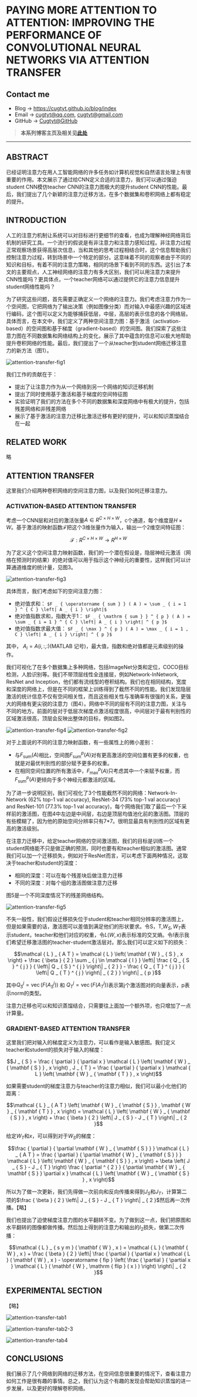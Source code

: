 # PAYING MORE ATTENTION TO ATTENTION: IMPROVING THE PERFORMANCE OF CONVOLUTIONAL NEURAL NETWORKS VIA ATTENTION TRANSFER

## Contact me

* Blog -> <https://cugtyt.github.io/blog/index>
* Email -> <cugtyt@qq.com>, <cugtyt@gmail.com>
* GitHub -> [Cugtyt@GitHub](https://github.com/Cugtyt)

> **本系列博客主页及相关见**[**此处**](https://cugtyt.github.io/blog/papers/index)

---

<head>
    <script src="https://cdn.mathjax.org/mathjax/latest/MathJax.js?config=TeX-AMS-MML_HTMLorMML" type="text/javascript"></script>
    <script type="text/x-mathjax-config">
        MathJax.Hub.Config({
            tex2jax: {
            skipTags: ['script', 'noscript', 'style', 'textarea', 'pre'],
            inlineMath: [['$','$']]
            }
        });
    </script>
</head>

## ABSTRACT

已经证明注意力在用人工智能网络的许多任务如计算机视觉和自然语言处理上有很重要的作用。本文展示了通过给CNN定义合适的注意力，我们可以通过强迫student CNN模仿teacher CNN的注意力图极大的提升student CNN的性能。最后，我们提出了几个新颖的注意力迁移方法，在多个数据集和卷积网络上都有稳定的提升。

## INTRODUCTION

人工的注意力机制让系统可以对目标进行更细节的查看，也成为理解神经网络背后机制的研究工具。一个流行的假说是有非注意力和注意力感知过程。非注意力过程正常观察场景获得高层次信息，当和其他的思考过程相结合时，这个信息帮助我们控制注意力过程，转到场景中一个特定的部分。这意味着不同的观察者由于不同的知识和目标，有着不同的注意力策略，相同的场景下看到不同的东西。这引出了本文的主要观点，人工神经网络的注意力有多大区别，我们可以用注意力来提升CNN性能吗？更具体点，一个teacher网络可以通过提供它的注意力信息提升student网络性能吗？

为了研究这些问题，首先需要正确定义一个网络的注意力。我们考虑注意力作为一个空间图，它把网络为了输出决策（例如图像分类）而对输入中最感兴趣的区域进行编码，这个图可以定义为能够捕获低层，中层，高层的表示信息的各个网络层。具体而言，在本文中，我们定义了两种空间注意力图：基于激活（activation-based）的空间图和基于梯度（gradient-based）的空间图。我们探索了这些注意力图在不同数据集和网络结构上的变化，展示了其中蕴含的信息可以极大地帮助提升卷积网络的性能。最后，我们提出了一个从teacher到student网络迁移注意力的新方法（图1）。

![attention-transfer-fig1](R/attention-transfer-fig1.png)

我们工作的贡献在于：

* 提出了让注意力作为从一个网络到另一个网络的知识迁移机制
* 提出了同时使用基于激活和基于梯度的空间特征图
* 实验证明了我们的方法在多个不同的数据集和深度网络中有极大的提升，包括残差网络和非残差网络
* 展示了基于激活的注意力迁移比激活迁移有更好的提升，可以和知识蒸馏结合在一起

## RELATED WORK

略

## ATTENTION TRANSFER

这里我们介绍两种卷积网络的空间注意力图，以及我们如何迁移注意力。

### ACTIVATION-BASED ATTENTION TRANSFER

考虑一个CNN层和对应的激活张量$A \in R ^ { C \times H \times W }$，c个通道，每个维度是$H \times W$。基于激活的映射函数$\mathcal { F }$把这个3维张量作为输入，输出一个2维空间特征图：

$$\mathcal { F } : R ^ { C \times H \times W } \rightarrow R ^ { H \times W }$$

为了定义这个空间注意力映射函数，我们的一个潜在假设是，隐层神经元激活（网络在预测时的结果）的绝对值可以用于指示这个神经元的重要性，这样我们可以计算通道维度的统计量，见图3。

![attention-transfer-fig3](R/attention-transfer-fig3.png)

具体而言，我们考虑如下的空间注意力图：

* 绝对值求和： `$F _ { \operatorname { sum } } ( A ) = \sum _ { i = 1 } ^ { C } \left| A _ { i } \right|$`
* 绝对值指数求和，指数大于1： `$F _ { \mathrm { sum } } ^ { p } ( A ) = \sum _ { i = 1 } ^ { C } \left| A _ { i } \right| ^ { p }$`
* 绝对值指数求最大值： `$F _ { \max } ^ { p } ( A ) = \max _ { i = 1 , C } \left| A _ { i } \right| ^ { p }$`

其中， $A _ { i } = A ( i , : , : )$(MATLAB 记号)，最大值，指数和绝对值都是元素级别的操作。

我们可视化了在多个数据集上多种网络，包括ImageNet分类和定位，COCO目标检测，人脸识别等。我们不带顶层线性全连接层，例如Network-InNetwork, ResNet and Inception，他们都有流线型的卷积结构。我们也在相同结构，宽度和深度的网络上，但是在不同的框架上训练得到了截然不同的性能。我们发现隐层激活的统计信息不仅有空间相关性，而且这些相关性与准确率有很强的关系，更强大的网络有更尖锐的注意力（图4）。网络中不同的层有不同的注意力图，关注与不同的地方。前面的层对于低层次梯度点激活程度很高，中间层对于最有判别性的区域激活很高，顶层会反映出整体的目标，例如图2。

![attention-transfer-fig4](R/attention-transfer-fig4.png)
![attention-transfer-fig2](R/attention-transfer-fig2.png)

对于上面说的不同的注意力映射函数，有一些属性上的微小差别：

* 与$F _ { \mathrm { sum } } ( A )$相比，空间图$F _ { \mathrm { sum } } ^ { p } ( A )$对有更高激活的空间位置有更多的权重，也就是对最优判别性的部分赋予更多的权重。
* 在相同空间位置的所有激活中，$F _ { \max } ^ { p } ( A )$只考虑其中一个来赋予权重，而$F _ { \mathrm { sum } } ^ { p } ( A )$更倾向于多个神经元都激活的区域。

为了进一步说明区别，我们可视化了3个性能截然不同的网络：Network-In-Network (62% top-1 val accuracy), ResNet-34 (73% top-1 val accuracy) and ResNet-101 (77.3% top-1 val accuracy)，每个网络我们取了最后一个下采样前的激活图，在图4中左边是中间层，右边是顶层均值池化前的激活图。顶层的有些模糊了，因为他的原始空间分辨率只有7*7。很明显最具有判别性的区域有更高的激活级别。

在注意力迁移中，给定teacher网络的空间激活图，我们的目标是训练一个student网络能不只是做正确的预测，同时也要有和teacher相似的激活图。通常我们可以加一个迁移损失，例如对于ResNet而言，可以考虑下面两种情况，这取决于teacher和student的深度：

* 相同的深度：可以在每个残差块后做注意力迁移
* 不同的深度：对每个组的激活图做注意力迁移

图5是一个不同深度情况下的残差网络结构。

![attention-transfer-fig5](R/attention-transfer-fig5.png)

不失一般性，我们假设迁移损失位于student和teacher相同分辨率的激活图上，但是如果需要的话，激活图可以差值到满足他们的形状要求。令S，T,$W_S, W_T$表示student，teacher和他们对应的权重，令$L(W, x)$表示标准的交叉熵。令$I$表示我们希望迁移激活图的teacher-student激活层对。那么我们可以定义如下的损失：

$$\mathcal { L } _ { A T } = \mathcal { L } \left( \mathbf { W } _ { S } , x \right) + \frac { \beta } { 2 } \sum _ { j \in \mathcal { I } } \left\| \frac { Q _ { S } ^ { j } } { \left\| Q _ { S } ^ { j } \right\| _ { 2 } } - \frac { Q _ { T } ^ { j } } { \left\| Q _ { T } ^ { j } \right\| _ { 2 } } \right\| _ { p }$$

其中$Q _ { S } ^ { j } = \operatorname { vec } \left( F \left( A _ { S } ^ { j } \right) \right)$ 和 $Q _ { T } ^ { j } = \operatorname { vec } \left( F \left( A _ { T } ^ { j } \right) \right)$表示第j个激活图对的向量表示，p表示norm的类型。

注意力迁移也可以和知识蒸馏结合，只需要往上面加一个额外项，也只增加了一点计算量。

### GRADIENT-BASED ATTENTION TRANSFER

这里我们把对输入的梯度定义为注意力，可以看作是输入敏感图。我们定义teacher和student的损失对于输入的梯度：

$$J _ { S } = \frac { \partial } { \partial x } \mathcal { L } \left( \mathbf { W } _ { \mathbf { S } } , x \right) , J _ { T } = \frac { \partial } { \partial x } \mathcal { L } \left( \mathbf { W } _ { \mathbf { T } } , x \right)$$

如果需要student的梯度注意力与teacher的注意力相似，我们可以最小化他们的距离：

$$\mathcal { L } _ { A T } \left( \mathbf { W } _ { \mathbf { S } } , \mathbf { W } _ { \mathbf { T } } , x \right) = \mathcal { L } \left( \mathbf { W } _ { \mathbf { S } } , x \right) + \frac { \beta } { 2 } \left\| J _ { S } - J _ { T } \right\| _ { 2 }$$

给定$W_T$和$x$，可以得到对于$W_S$的梯度：

$$\frac { \partial } { \partial \mathbf { W } _ { \mathbf { S } } } \mathcal { L } _ { A T } = \frac { \partial } { \partial \mathbf { W } _ { \mathbf { S } } } \mathcal { L } \left( \mathbf { W } _ { \mathbf { S } } , x \right) + \beta \left( J _ { S } - J _ { T } \right) \frac { \partial ^ { 2 } } { \partial \mathbf { W } _ { \mathbf { S } } \partial x } \mathcal { L } \left( \mathbf { W } _ { \mathbf { S } } , x \right)$$

所以为了做一次更新，我们先得做一次前向和反向传播来得到$J_S$和$J_T$，计算第二项的$\frac { \beta } { 2 } \left\| J _ { S } - J _ { T } \right\| _ { 2 }$然后再一次传播。【略】

我们也提出了迫使梯度注意力图的水平翻转不变。为了做到这一点，我们把原图和水平翻转的图像都做传播。然后加上得到的注意力和输出的$l_2$损失，做第二次传播：

$$\mathcal { L } _ { s y m } ( \mathbf { W } , x ) = \mathcal { L } ( \mathbf { W } , x ) + \frac { \beta } { 2 } \left\| \frac { \partial } { \partial x } \mathcal { L } ( \mathbf { W } , x ) - \operatorname { fip } \left( \frac { \partial } { \partial x } \mathcal { L } ( \mathbf { W } , \mathrm { flip } ( x ) ) \right) \right\| _ { 2 }$$

## EXPERIMENTAL SECTION

【略】

![attention-transfer-tab1](R/attention-transfer-tab1.png)

![attention-transfer-tab2-3](R/attention-transfer-tab2-3.png)

![attention-transfer-tab4](R/attention-transfer-tab4.png)

## CONCLUSIONS

我们展示了几个网络到网络的迁移方法，在空间信息很重要的情况下，查看注意力如何工作是很有趣的事情。总之，我们认为这个有趣的发现会帮助知识蒸馏的进一步发展，以及更好的理解卷积网络。